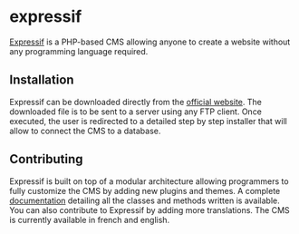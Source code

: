 # expressif

[Expressif](http://expressif.org) is a PHP-based CMS allowing anyone to create a website without any programming language required.

## Installation

Expressif can be downloaded directly from the [official website](http://expressif.org). The downloaded file is to be sent to a server using any FTP client. Once executed, the user is redirected to a detailed step by step installer that will allow to connect the CMS to a database.

## Contributing

Expressif is built on top of a modular architecture allowing programmers to fully customize the CMS by adding new plugins and themes. A complete [documentation](http://expressif.net/zirkon/docs/index.html) detailing all the classes and methods written is available.
You can also contribute to Expressif by adding more translations. The CMS is currently available in french and english.
